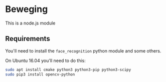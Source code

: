 # Beweging

This is a node.js module

## Requirements

You'll need to install the `face_recognition` python module and some others.

On Ubuntu 16.04 you'll need to do this:

```bash
sudo apt install cmake python3 python3-pip python3-scipy
sudo pip3 install opencv-python
```
